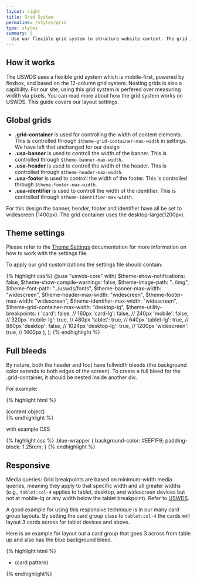 ```yaml
---
layout: right
title: Grid System
permalink: /styles/grid
type: styles
summary: |
  Use our flexible grid system to structure website content. The grid is mobile-first, powered by flexbox, and based on a 12-column system.
---
```

## How it works
The USWDS uses a flexible grid system which is mobile-first, powered by flexbox, and based on the 12-column grid system. Nesting grids is also a capibility. For our site, using this grid system is perfered over measuring widith via pixels. You can read more about how the grid system works on USWDS. This guide covers our layout settings.

## Global grids

- __.grid-container__ is used for controlling the width of content elements. This is controlled through `$theme-grid-container-max-width` in settings. We have left that unchanged for our design
- __.usa-banner__ is used to controll the width of the banner. This is controlled through `$theme-banner-max-width`.
- __.usa-header__ is used to controll the width of the header. This is controlled through `$theme-header-max-width`.
- __.usa-footer__ is used to controll the width of the footer. This is controlled through `$theme-footer-max-width`.
- __.usa-identifier__ is used to controll the width of the identifier. This is controlled through `$theme-identifier-max-width`.

For this design the banner, header, footer and identifier have all be set to widescreen (1400px). The grid container uses the desktop-large(1200px).


## Theme settings
Please refer to the [Theme Settings](https://designsystem.digital.gov/utilities/layout-grid/#variables-2) documentation for more information on how to work with the settings file.

To apply our grid customizations the settings file should contain:

{% highlight css%}
@use "uswds-core" with(
    $theme-show-notifications: false,
    $theme-show-compile-warnings: false,
    $theme-image-path: "../img",
    $theme-font-path: "../uswds/fonts",
    $theme-banner-max-width: "widescreen",
    $theme-header-max-width: "widescreen",
    $theme-footer-max-width: "widescreen",
    $theme-identifier-max-width: "widescreen",
    $theme-grid-container-max-width: "desktop-lg",
    $theme-utility-breakpoints: (
                'card': false,   // 160px
                'card-lg': false,   // 240px
                'mobile': false,   // 320px
                'mobile-lg': true,    // 480px
                'tablet': true,    // 640px
                'tablet-lg': true,   // 880px
                'desktop': false,    // 1024px
                'desktop-lg': true,   // 1200px
                'widescreen': true,   // 1400px
        ),
);
{% endhighlight %}


## Full bleeds

By nature, both the header and foot have fullwidth bleeds (the background color extends to both edges of the screen). To create a full bleed for the .grid-container, it should be nested inside another div.

For example:

{% highlight html %}
<div class="blue-wrapper">
  <div class="grid-container">
    (content object)
  </div>
<div>
{% endhighlight %}

with example CSS

{% highlight css %}
.blue-wrapper {
      background-color: #EEF1F9;
      padding-block: 1.25rem;
  }
{% endhighlight %}

## Responsive
Media queries: Grid breakpoints are based on minimum-width media queries, meaning they apply to that specific width and all greater widths (e.g., `tablet:col-4` applies to tablet, desktop, and widescreen devices but not at mobile-lg or any width below the tablet breakpoint). Refer to [USWDS](https://designsystem.digital.gov/utilities/layout-grid/#additional-functionality-2).

A good example for using this responsive technique is in our many card group layouts. By setting the card group class to `tablet:col-4` the cards will layout 3 cards across for tablet devices and above.

Here is an example for layout out a card group that goes 3 across from table up and also has the blue background bleed.

{% highlight html %}
<div class="blue-wrapper">
  <div class="grid-container">
    <ul class="usa-card-group">
      <li class="tablet:grid-col-4 usa-card">
        (card pattern)
      </li>
    </ul>
  </div>
</div>
{% endhighlight%}
